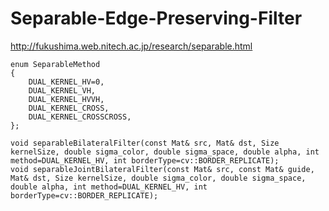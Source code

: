 # Separable-Edge-Preserving-Filter
http://fukushima.web.nitech.ac.jp/research/separable.html

    enum SeparableMethod
    {
    	DUAL_KERNEL_HV=0,
    	DUAL_KERNEL_VH,
    	DUAL_KERNEL_HVVH,
    	DUAL_KERNEL_CROSS,
    	DUAL_KERNEL_CROSSCROSS,
    };
    
    void separableBilateralFilter(const Mat& src, Mat& dst, Size kernelSize, double sigma_color, double sigma_space, double alpha, int method=DUAL_KERNEL_HV, int borderType=cv::BORDER_REPLICATE);
    void separableJointBilateralFilter(const Mat& src, const Mat& guide, Mat& dst, Size kernelSize, double sigma_color, double sigma_space, double alpha, int method=DUAL_KERNEL_HV, int borderType=cv::BORDER_REPLICATE);
